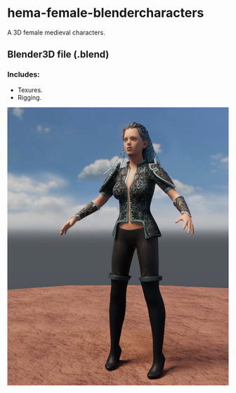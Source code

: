 # hema-female-blendercharacters

A 3D female medieval characters.

## Blender3D file (.blend)

### Includes:
-	Texures.
-	Rigging.

<img src="Preview.jpg">